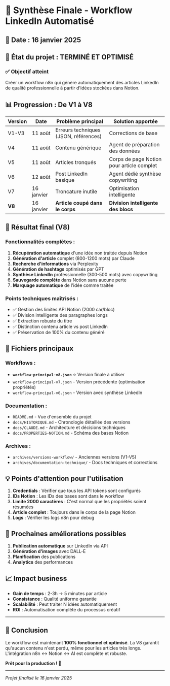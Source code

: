 # 🎯 Synthèse Finale - Workflow LinkedIn Automatisé

## 📅 Date : 16 janvier 2025

## 🚀 État du projet : TERMINÉ ET OPTIMISÉ

### ✅ Objectif atteint

Créer un workflow n8n qui génère automatiquement des articles LinkedIn de qualité professionnelle à partir d'idées stockées dans Notion.

## 📊 Progression : De V1 à V8

| Version | Date | Problème principal | Solution apportée |
|---------|------|-------------------|------------------|
| V1-V3 | 11 août | Erreurs techniques (JSON, références) | Corrections de base |
| V4 | 11 août | Contenu générique | Agent de préparation des données |
| V5 | 11 août | Articles tronqués | Corps de page Notion pour article complet |
| V6 | 12 août | Post LinkedIn basique | Agent dédié synthèse copywriting |
| V7 | 16 janvier | Troncature inutile | Optimisation intelligente |
| **V8** | 16 janvier | **Article coupé dans le corps** | **Division intelligente des blocs** |

## 🎉 Résultat final (V8)

### Fonctionnalités complètes :

1. **Récupération automatique** d'une idée non traitée depuis Notion
2. **Génération d'article** complet (800-1200 mots) par Claude
3. **Recherche d'informations** via Perplexity
4. **Génération de hashtags** optimisés par GPT
5. **Synthèse LinkedIn** professionnelle (300-500 mots) avec copywriting
6. **Sauvegarde complète** dans Notion sans aucune perte
7. **Marquage automatique** de l'idée comme traitée

### Points techniques maîtrisés :

- ✅ Gestion des limites API Notion (2000 car/bloc)
- ✅ Division intelligente des paragraphes longs
- ✅ Extraction robuste du titre
- ✅ Distinction contenu article vs post LinkedIn
- ✅ Préservation de 100% du contenu généré

## 📁 Fichiers principaux

### Workflows :
- **`workflow-principal-v8.json`** ⭐ Version finale à utiliser
- `workflow-principal-v7.json` - Version précédente (optimisation propriétés)
- `workflow-principal-v6.json` - Version avec synthèse LinkedIn

### Documentation :
- `README.md` - Vue d'ensemble du projet
- `docs/HISTORIQUE.md` - Chronologie détaillée des versions
- `docs/CLAUDE.md` - Architecture et décisions techniques
- `docs/PROPERTIES-NOTION.md` - Schéma des bases Notion

### Archives :
- `archives/versions-workflow/` - Anciennes versions (V1-V5)
- `archives/documentation-technique/` - Docs techniques et corrections

## 💡 Points d'attention pour l'utilisation

1. **Credentials** : Vérifier que tous les API tokens sont configurés
2. **IDs Notion** : Les IDs des bases sont dans le workflow
3. **Limite 2000 caractères** : C'est normal que les propriétés soient résumées
4. **Article complet** : Toujours dans le corps de la page Notion
5. **Logs** : Vérifier les logs n8n pour debug

## 🎯 Prochaines améliorations possibles

1. **Publication automatique** sur LinkedIn via API
2. **Génération d'images** avec DALL-E
3. **Planification** des publications
4. **Analytics** des performances

## 📈 Impact business

- **Gain de temps** : 2-3h → 5 minutes par article
- **Consistance** : Qualité uniforme garantie
- **Scalabilité** : Peut traiter N idées automatiquement
- **ROI** : Automatisation complète du processus créatif

---

## 🙏 Conclusion

Le workflow est maintenant **100% fonctionnel et optimisé**. La V8 garantit qu'aucun contenu n'est perdu, même pour les articles très longs. L'intégration n8n ↔ Notion ↔ AI est complète et robuste.

**Prêt pour la production ! 🚀**

---

*Projet finalisé le 16 janvier 2025*
